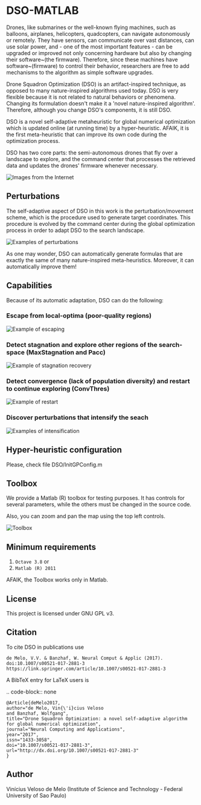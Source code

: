 # DSO-MATLAB

Drones, like submarines or the well-known
flying machines, such as balloons, airplanes, helicopters, quadcopters,
can navigate autonomously or remotely. They have sensors, can communicate
over vast distances, can use solar power, and - one of the most
important features - can be upgraded or improved not only concerning hardware
but also by changing their software~(the firmware). Therefore, since
these machines have software~(firmware) to control
their behavior, researchers are free to add mechanisms to the algorithm
as simple software upgrades. 

Drone Squadron Optimization (DSO) is an artifact-inspired technique, as opposed
to many nature-inspired algorithms used today. DSO is
very flexible because it is not related to natural behaviors or  phenomena.
Changing its formulation doesn't make it a 'novel nature-inspired algorithm'.
Therefore, although you change DSO's components, it is still DSO.

DSO is a novel self-adaptive
metaheuristic for global numerical optimization which is updated online (at running time)
by a hyper-heuristic. AFAIK, it is the first meta-heuristic that can improve 
its own code during the optimization process.

DSO has two core parts: the semi-autonomous drones that fly over a
landscape to explore, and the command center that processes the retrieved
data and updates the drones' firmware whenever necessary. 

![Images from the Internet](command_center.jpg)

## Perturbations

The self-adaptive
aspect of DSO in this work is the perturbation/movement scheme, which
is the procedure used to generate target coordinates. This procedure
is evolved by the command center during the global optimization process
in order to adapt DSO to the search landscape. 

![Examples of perturbations](perturbations.jpg)

As one may wonder, DSO can automatically generate formulas that are exactly the same of 
many nature-inspired meta-heuristics. Moreover, it can automatically improve them!

## Capabilities

Because of its automatic adaptation, DSO can do the following:

### Escape from local-optima (poor-quality regions)

![Example of escaping](escaping.jpg)

### Detect stagnation and explore other regions of the search-space (MaxStagnation and Pacc)

![Example of stagnation recovery](stagnation.jpg)

### Detect convergence (lack of population diversity) and restart to continue exploring (ConvThres)

![Example of restart](restart.jpg)

### Discover perturbations that intensify the seach

![Examples of intensification](intensification.jpg)


## Hyper-heuristic configuration

Please, check file DSO/InitGPConfig.m

## Toolbox

We provide a Matlab (R) toolbox for testing purposes. It has controls for several
parameters, while the others must be changed in the source code.

Also, you can zoom and pan the map using the top left controls.

![Toolbox](Toolbox.jpg)


## Minimum requirements

1. `Octave 3.8` or
2. `Matlab (R) 2011`

AFAIK, the Toolbox works only in Matlab.

## License

This project is licensed under GNU GPL v3.

## Citation

To cite DSO in publications use

    de Melo, V.V. & Banzhaf, W. Neural Comput & Applic (2017). doi:10.1007/s00521-017-2881-3
    https://link.springer.com/article/10.1007/s00521-017-2881-3

A BibTeX entry for LaTeX users is

.. code-block:: none

	@Article{deMelo2017,
	author="de Melo, Vin{\'i}cius Veloso
	and Banzhaf, Wolfgang",
	title="Drone Squadron Optimization: a novel self-adaptive algorithm for global numerical optimization",
	journal="Neural Computing and Applications",
	year="2017",
	issn="1433-3058",
	doi="10.1007/s00521-017-2881-3",
	url="http://dx.doi.org/10.1007/s00521-017-2881-3"
	}


## Author

Vinícius Veloso de Melo (Institute of Science and Technology - Federal University of Sao Paulo)





